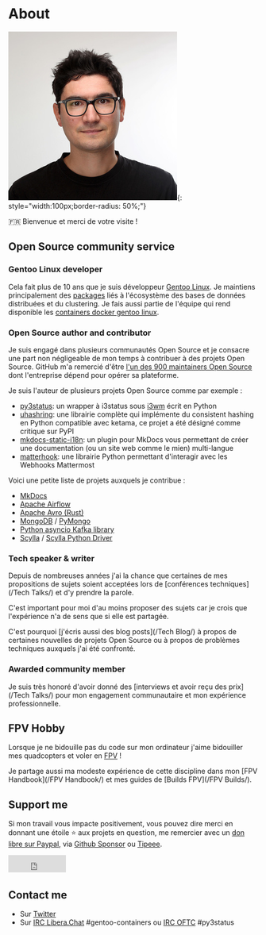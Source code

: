 # About

![ultrabug](assets/images/aj.jpg){: style="width:100px;border-radius: 50%;"}

:fr: Bienvenue et merci de votre visite !

## Open Source community service

### Gentoo Linux developer

Cela fait plus de 10 ans que je suis développeur [Gentoo Linux](https://gentoo.org). Je maintiens principalement des [packages](https://packages.gentoo.org/maintainer/ultrabug@gentoo.org) liés à l'écosystème des bases de données distribuées et du clustering. Je fais aussi partie de l'équipe qui rend disponible les [containers docker gentoo linux](https://hub.docker.com/orgs/gentoo).

### Open Source author and contributor

Je suis engagé dans plusieurs communautés Open Source et je consacre une part non négligeable de mon temps à contribuer à des projets Open Source. GitHub m'a remercié d'être [l'un des 900 maintainers Open Source](https://github.blog/2022-06-24-thank-you-to-our-maintainers/) dont l'entreprise dépend pour opérer sa plateforme.

Je suis l'auteur de plusieurs projets Open Source comme par exemple :

- [py3status](https://github.com/ultrabug/py3status): un wrapper à i3status sous [i3wm](https://i3wm.org/) écrit en Python
- [uhashring](https://github.com/ultrabug/uhashring): une librairie complète qui implémente du consistent hashing en Python compatible avec ketama, ce projet a été désigné comme critique sur PyPI
- [mkdocs-static-i18n](https://github.com/ultrabug/mkdocs-static-i18n): un plugin pour MkDocs vous permettant de créer une documentation (ou un site web comme le mien) multi-langue
- [matterhook](https://github.com/numberly/matterhook): une librairie Python permettant d'interagir avec les Webhooks Mattermost

Voici une petite liste de projets auxquels je contribue :

- [MkDocs](https://github.com/mkdocs/mkdocs)
- [Apache Airflow](https://github.com/apache/airflow)
- [Apache Avro (Rust)](https://github.com/apache/avro)
- [MongoDB](https://github.com/mongodb/mongo) / [PyMongo](https://github.com/mongodb/mongo-python-driver)
- [Python asyncio Kafka library](https://github.com/aio-libs/aiokafka)
- [Scylla](https://github.com/scylladb/scylla) / [Scylla Python Driver](https://github.com/scylladb/python-driver)

### Tech speaker & writer

Depuis de nombreuses années j'ai la chance que certaines de mes propositions de sujets soient acceptées lors de [conférences techniques](/Tech Talks/) et d'y prendre la parole.

C'est important pour moi d'au moins proposer des sujets car je crois que l'expérience n'a de sens que si elle est partagée.

C'est pourquoi [j'écris aussi des blog posts](/Tech Blog/) à propos de certaines nouvelles de projets Open Source ou à propos de problèmes techniques auxquels j'ai été confronté.

### Awarded community member

Je suis très honoré d'avoir donné des [interviews et avoir reçu des prix](/Tech Talks/) pour mon engagement communautaire et mon expérience professionnelle.

## FPV Hobby

Lorsque je ne bidouille pas du code sur mon ordinateur j'aime bidouiller mes quadcopters et voler en [FPV](https://fr.wikipedia.org/wiki/Pilotage_en_immersion) !

Je partage aussi ma modeste expérience de cette discipline dans mon [FPV Handbook](/FPV Handbook/) et mes guides de [Builds FPV](/FPV Builds/).

## Support me

Si mon travail vous impacte positivement, vous pouvez dire merci en donnant une
étoile :star: aux projets en question, me remercier avec un
[don libre sur Paypal](https://paypal.me/alexysjacob1), via [Github Sponsor](https://github.com/sponsors/ultrabug) ou [Tipeee](https://fr.tipeee.com/ultrabug).

<iframe src="https://github.com/sponsors/ultrabug/button" title="Sponsor ultrabug" height="35" width="116" style="border: 0;"></iframe>

## Contact me

- Sur [Twitter](https://twitter.com/ultrabug)
- Sur [IRC Libera.Chat](https://libera.chat/) #gentoo-containers ou [IRC OFTC](https://www.oftc.net/) #py3status
